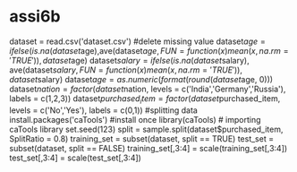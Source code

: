 # assi6b
dataset = read.csv('dataset.csv')
#delete missing value
dataset$age = ifelse(is.na(dataset$age),ave(dataset$age, FUN = function(x) mean(x, na.rm = 
'TRUE')),dataset$age)
dataset$salary = ifelse(is.na(dataset$salary), ave(dataset$salary, FUN = function(x) mean(x, na.rm = 
'TRUE')), dataset$salary)
dataset$age = as.numeric(format(round(dataset$age, 0)))
dataset$nation = factor(dataset$nation, levels = c('India','Germany','Russia'), labels = c(1,2,3))
dataset$purchased_item = factor(dataset$purchased_item, levels = c('No','Yes'), labels = c(0,1))
#splitting data
install.packages('caTools') #install once
library(caTools) # importing caTools library
set.seed(123)
split = sample.split(dataset$purchased_item, SplitRatio = 0.8)
training_set = subset(dataset, split == TRUE)
test_set = subset(dataset, split == FALSE)
training_set[,3:4] = scale(training_set[,3:4])
test_set[,3:4] = scale(test_set[,3:4])
